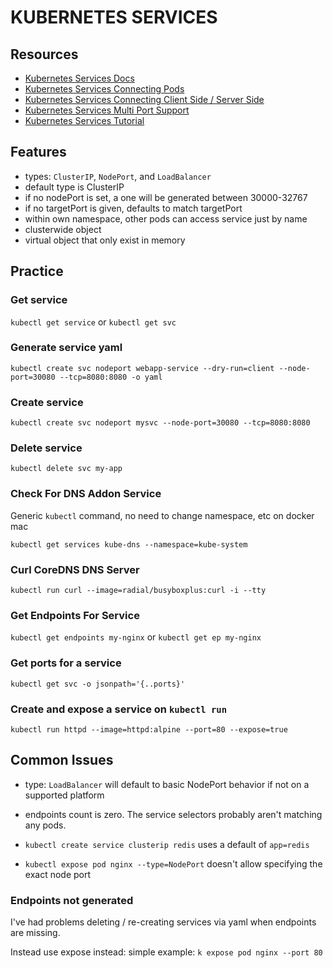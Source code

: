 # KUBERNETES SERVICES

## Resources

- [Kubernetes Services Docs](https://kubernetes.io/docs/concepts/services-networking/service)
- [Kubernetes Services Connecting Pods](https://kubernetes.io/docs/concepts/services-networking/connect-applications-service/)
- [Kubernetes Services Connecting Client Side / Server Side](https://kubernetes.io/docs/tasks/access-application-cluster/connecting-frontend-backend/)
- [Kubernetes Services Multi Port Support](https://kubernetes.io/docs/concepts/services-networking/service/#multi-port-services)
- [Kubernetes Services Tutorial](https://kubernetes.io/docs/tutorials/kubernetes-basics/expose/expose-intro/)

## Features

- types: `ClusterIP`, `NodePort`, and `LoadBalancer`
- default type is ClusterIP
- if no nodePort is set, a one will be generated between 30000-32767
- if no targetPort is given, defaults to match targetPort
- within own namespace, other pods can access service just by name
- clusterwide object
- virtual object that only exist in memory

## Practice

### Get service
`kubectl get service` or `kubectl get svc`

### Generate service yaml
`kubectl create svc nodeport webapp-service --dry-run=client --node-port=30080 --tcp=8080:8080 -o yaml`

### Create service
`kubectl create svc nodeport mysvc --node-port=30080 --tcp=8080:8080`

### Delete service

`kubectl delete svc my-app`

### Check For DNS Addon Service

Generic `kubectl` command, no need to change namespace, etc on docker mac

`kubectl get services kube-dns --namespace=kube-system`

### Curl CoreDNS DNS Server

`kubectl run curl --image=radial/busyboxplus:curl -i --tty`

### Get Endpoints For Service

`kubectl get endpoints my-nginx` or `kubectl get ep my-nginx`

### Get ports for a service
`kubectl get svc -o jsonpath='{..ports}'`

### Create and expose a service on `kubectl run`

`kubectl run httpd --image=httpd:alpine --port=80 --expose=true`

## Common Issues

- type: `LoadBalancer` will default to basic NodePort behavior if not on a supported platform

- endpoints count is zero. The service selectors probably aren't matching any pods.
- `kubectl create service clusterip redis` uses a default of `app=redis`
- `kubectl expose pod nginx --type=NodePort` doesn't allow specifying the exact node port

### Endpoints not generated
I've had problems deleting / re-creating services via yaml when endpoints are missing.

Instead use expose instead:
simple example: `k expose pod nginx --port 80`